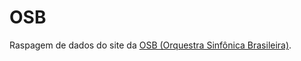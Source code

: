 # OSB

Raspagem de dados do site da [OSB (Orquestra Sinfônica Brasileira)](http://www.osb.com.br/).
